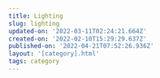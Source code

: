```yaml
---
title: Lighting
slug: lighting
updated-on: '2022-03-11T02:24:21.664Z'
created-on: '2022-02-10T15:29:29.637Z'
published-on: '2022-04-21T07:52:26.936Z'
layout: '[category].html'
tags: category
---
```



